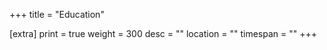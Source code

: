 +++
title = "Education"

[extra]
print = true
weight = 300
desc = ""
location = ""
timespan = ""
+++
